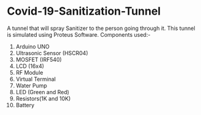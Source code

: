 # Covid-19-Sanitization-Tunnel
A tunnel that will spray Sanitizer to the person going through it. This tunnel is simulated using Proteus Software.
Components used:-
01) Arduino UNO
02) Ultrasonic Sensor (HSCR04)
03) MOSFET (IRF540)
04) LCD (16x4)
05) RF Module
06) Virtual Terminal
07) Water Pump
08) LED (Green and Red)
09) Resistors(1K and 10K)
10) Battery


